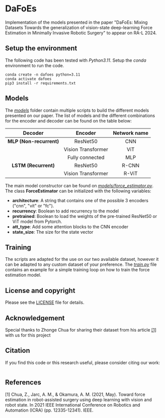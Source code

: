 # DaFoEs

Implementation of the models presented in the paper "DaFoEs: Mixing Datasets Towards the generalization of vision-state deep-learning Force Estimation in Minimally Invasive Robotic Surgery" to appear on RA-L 2024.

## Setup the environment

The following code has been tested with *Python3.11*. Setup the *conda* environment to run the code.

```shell
conda create -n dafoes python=3.11
conda activate dafoes
pip3 install -r requirements.txt
```

## Models

The [*models*](models) folder contain multiple scripts to build the different models presented on our paper. The list of models and the different combinations for the encoder and decoder can be found on the table below:

|       **Decoder**       |     **Encoder**    | **Network name** |
|:-----------------------:|:------------------:|:----------------:|
| **MLP (Non-recurrent)** |      ResNet50      |        CNN       |
|                         | Vision Transformer |        ViT       |
|                         |   Fully connected  |        MLP       |
|   **LSTM (Recurrent)**  |      ResNet50      |       R-CNN      |
|                         | Vision Transformer |       R-ViT      |


The main model constructor can be found on [*models/force_estimator.py*](models/force_estimator.py). The class **ForceEstimator** can be initialized with the following variables:

* **architecture**: A string that contains one of the possible 3 encoders ("cnn", "vit" or "fc").
* **recurrency**: Boolean to add recurrency to the model
* **pretrained**: Boolean to load the weights of the pre-trained ResNet50 or ViT model from Pytorch.
* **att_type**: Add some attention blocks to the CNN encoder
* **state_size**: The size for the state vector


## Training

The scripts are adapted for the use on our two available dataset, however it can be adapted to any custom dataset of your preference. The [*train.py*](train.py) file contains an example for a simple training loop on how to train the force estimation model.

## License and copyright

Please see the [LICENSE](LICENSE) file for details.

## Acknowledgement

Special thanks to Zhonge Chua for sharing their dataset from his article [[1]](#1) with us for this project

## Citation

If you find this code or this research useful, please consider citing our work:

```bibtex
```

## References

<a id="1">[1]</a>
Chua, Z., Jarc, A. M., & Okamura, A. M. (2021, May). Toward force estimation in robot-assisted surgery using deep learning with vision and robot state. In 2021 IEEE International Conference on Robotics and Automation (ICRA) (pp. 12335-12341). IEEE.

